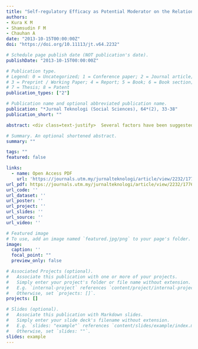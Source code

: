 ```yaml
---
title: "Self-regulatory Efficacy as Potential Moderator on the Relationship Between Organisational Formal Controls, Perceived Group Norms and Workplace Deviance: A Proposed Framework"
authors:
- Kura K M
- Shamsudin F M
- Chauhan A
date: "2013-10-15T00:00:00Z"
doi: "https://doi.org/10.11113/jt.v64.2232"

# Schedule page publish date (NOT publication's date).
publishDate: "2013-10-15T00:00:00Z"

# Publication type.
# Legend: 0 = Uncategorized; 1 = Conference paper; 2 = Journal article;
# 3 = Preprint / Working Paper; 4 = Report; 5 = Book; 6 = Book section;
# 7 = Thesis; 8 = Patent
publication_types: ["2"]

# Publication name and optional abbreviated publication name.
publication: "*Jurnal Teknologi (Social Sciences), 64*(2), 33-38"
publication_short: ""

abstract: <div class=text-justify>  Several factors have been suggested to explain why employees engage in deviant behaviour at the workplace. To date, some of the factors that have been considered include perceived organisational politics perceived organizational justice, organizational trust, group cohesiveness and group identity, among others. Despite these studies, however, few studies have attempted to consider the influence of organisational formal controls and perceived group norms on workplace deviance. Even if any, they have reported conflicting findings. Therefore, a moderating variable is suggested. This paper proposes self-regulatory efficacy as potential moderator on the relationship between organisational formal controls, perceived group norms and workplace deviance. </div>

# Summary. An optional shortened abstract.
summary: ""

tags: ""
featured: false

links:
  - name: Open Access PDF 
    url: 'https://journals.utm.my/jurnalteknologi/article/view/2232/1776'
url_pdf: https://journals.utm.my/jurnalteknologi/article/view/2232/1776
url_code: ''
url_dataset: ''
url_poster: ''
url_project: ''
url_slides: ''
url_source: ''
url_video: ''

# Featured image
# To use, add an image named `featured.jpg/png` to your page's folder. 
image:
  caption: ''
  focal_point: ""
  preview_only: false

# Associated Projects (optional).
#   Associate this publication with one or more of your projects.
#   Simply enter your project's folder or file name without extension.
#   E.g. `internal-project` references `content/project/internal-project/index.md`.
#   Otherwise, set `projects: []`.
projects: []

# Slides (optional).
#   Associate this publication with Markdown slides.
#   Simply enter your slide deck's filename without extension.
#   E.g. `slides: "example"` references `content/slides/example/index.md`.
#   Otherwise, set `slides: ""`.
slides: example
---
```


